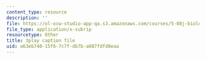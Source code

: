 ```yaml
---
content_type: resource
description: ''
file: https://ol-ocw-studio-app-qa.s3.amazonaws.com/courses/5-08j-biological-chemistry-ii-spring-2016/a63eb74015f67c7fdb7ba087fdfd8eaa_zLJZY6VOO6w.srt
file_type: application/x-subrip
resourcetype: Other
title: 3play caption file
uid: a63eb740-15f6-7c7f-db7b-a087fdfd8eaa
---
```

